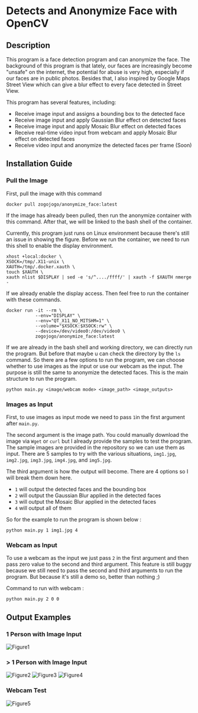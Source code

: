 # Detects and Anonymize Face with OpenCV
## Description
This program is a face detection program and can anonymize the face. The background of this program is that lately, our faces are increasingly become "unsafe" on the internet, the potential for abuse is very high, especially if our faces are in public photos. Besides that, I also inspired by Google Maps Street View which can give a blur effect to every face detected in Street View.

This program has several features, including:
- Receive image input and assigns a bounding box to the detected face
- Receive image input and apply Gaussian Blur effect on detected faces
- Receive image input and apply Mosaic Blur effect on detected faces
- Receive real-time video input from webcam and apply Mosaic Blur effect on detected faces
- Receive video input and anonymize the detected faces per frame (Soon)
## Installation Guide
### Pull the Image
First, pull the image with this command

```docker pull zogojogo/anonymize_face:latest```

If the image has already been pulled, then run the anonymize container with this command. After that, we will be linked to the bash shell of the container.

Currently, this program just runs on Linux environment because there's still an issue in showing the figure. Before we run the container, we need to run this shell to enable the display environment.

```
xhost +local:docker \
XSOCK=/tmp/.X11-unix \ 
XAUTH=/tmp/.docker.xauth \
touch $XAUTH \
xauth nlist $DISPLAY | sed -e 's/^..../ffff/' | xauth -f $XAUTH nmerge -
```
If we already enable the display access. Then feel free to run the container with these commands.
```
docker run -it --rm \
           --env="DISPLAY" \
           --env="QT_X11_NO_MITSHM=1" \
           --volume="$XSOCK:$XSOCK:rw" \
           --device=/dev/video0:/dev/video0 \ 
           zogojogo/anonymize_face:latest 
```

If we are already in the bash shell and working directory, we can directly run the program. But before that maybe u can check the directory by the ```ls``` command. So there are a few options to run the program, we can choose whether to use images as the input or use our webcam as the input. The purpose is still the same to anonymize the detected faces. This is the main structure to run the program. 

``` python main.py <image/webcam mode> <image_path> <image_outputs> ```
### Images as Input
First, to use images as input mode we need to pass ```1```in the first argument after ```main.py```.

The second argument is the image path. You could manually download the image via ```Wget``` or ```curl``` but I already provide the samples to test the program. The sample images are provided in the repository so we can use them as input. There are 5 samples to try with the various situations, ```img1.jpg```, ```img2.jpg```, ```img3.jpg```, ```img4.jpg```, and ```img5.jpg```. 

The third argument is how the output will become. There are 4 options so I will break them down here.

- ```1``` will output the detected faces and the bounding box
- ```2``` will output the Gaussian Blur applied in the detected faces
- ```3``` will output the Mosaic Blur applied in the detected faces
- ```4``` will output all of them

So for the example to run the program is shown below :

```python main.py 1 img1.jpg 4```

### Webcam as Input
To use a webcam as the input we just pass ```2``` in the first argument and then pass zero value to the second and third argument. This feature is still buggy because we still need to pass the second and third arguments to run the program. But because it's still a demo so, better than nothing ;)

Command to run with webcam : 

```python main.py 2 0 0```

## Output Examples
### 1 Person with Image Input
![Figure1](./Output/Figure_1.png)
### > 1 Person with Image Input
![Figure2](./Output/Figure_2.png)
![Figure3](./Output/Figure_3.png)
![Figure4](./Output/Figure_4.png)
### Webcam Test
![Figure5](./Output/Figure_5.png)